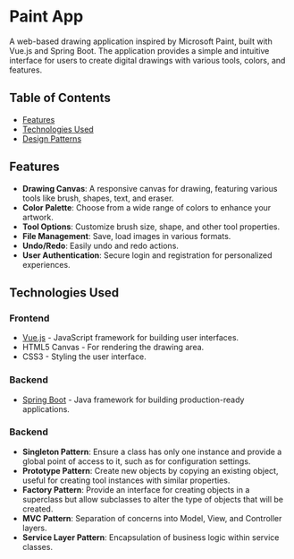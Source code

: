 # Paint App

A web-based drawing application inspired by Microsoft Paint, built with Vue.js and Spring Boot. The application provides a simple and intuitive interface for users to create digital drawings with various tools, colors, and features.

## Table of Contents

- [Features](#features)
- [Technologies Used](#technologies-used)
- [Design Patterns](#design-patterns)

## Features

- **Drawing Canvas**: A responsive canvas for drawing, featuring various tools like brush, shapes, text, and eraser.
- **Color Palette**: Choose from a wide range of colors to enhance your artwork.
- **Tool Options**: Customize brush size, shape, and other tool properties.
- **File Management**: Save, load images in various formats.
- **Undo/Redo**: Easily undo and redo actions.
- **User Authentication**: Secure login and registration for personalized experiences.

## Technologies Used

### Frontend
- [Vue.js](https://vuejs.org/) - JavaScript framework for building user interfaces.
- HTML5 Canvas - For rendering the drawing area.
- CSS3 - Styling the user interface.

### Backend
- [Spring Boot](https://spring.io/projects/spring-boot) - Java framework for building production-ready applications.


### Backend
- **Singleton Pattern**: Ensure a class has only one instance and provide a global point of access to it, such as for configuration settings.
- **Prototype Pattern**: Create new objects by copying an existing object, useful for creating tool instances with similar properties.
- **Factory Pattern**: Provide an interface for creating objects in a superclass but allow subclasses to alter the type of objects that will be created.
- **MVC Pattern**: Separation of concerns into Model, View, and Controller layers.
- **Service Layer Pattern**: Encapsulation of business logic within service classes.
